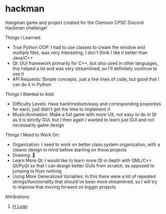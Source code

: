 # hackman 
Hangman game and project created for the Clemson CPSC Discord Hackman challenge!

Things I Learned:
- True Python OOP: I had to use classes to create the window and multiple files, was very interesting, I don't think I like it better than Java/C++
- Qt: GUI framework primarily for C++, but also used in other languages, this helped a lot
and was very streamlined, so I'll definitely continue to use it
- API Requests: Simple concepts, just a few lines of code, but good that I can do it in Python

Things I Wanted to Add:
- Difficulty Levels: Have hard/medium/easy and corresponding properties for each, just didn't get
the time to implement it
- Music/Animation: Make a full game with more UX, not easy to do in Qt as it is strictly GUI,
but I then again I wanted to learn just GUI and not necessarily game design

Things I Need to Work On:
- Organization: I need to work on better class system organization, with a clearer design in mind
before starting on these projects
- Drawing: :slightly_smiling_face:
- Learn More Qt: I would like to learn more Qt in depth with QML/C++ Qt/PyQt so that I can design
better GUIs from scratch, as opposed to jumping in from nothing
- Using More Generalized Variables: In this there were a lot of repeated strings/functionality that 
should've been more streamlined, so I will try to improve that moving forward on bigger projects

Attributions:
1. [H Logo](https://www.flaticon.com/premium-icon/letter-h_3097026?term=h&page=1&position=7&page=1&position=7&related_id=3097026&origin=search)
